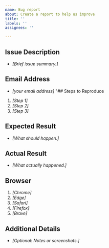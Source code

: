 ```yaml
---
name: Bug report
about: Create a report to help us improve
title: ''
labels: ''
assignees: ''

---
```


## Issue Description
* *[Brief issue summary.]*
## Email Address
* *[your email address]*
"## Steps to Reproduce
1. *[Step 1]*
2. *[Step 2]*
3. *[Step 3]*
## Expected Result
* *[What should happen.]*
## Actual Result
* *[What actually happened.]*
## Browser
1. *[Chrome]*
2. *[Edge]*
3. *[Safari]*
4. *[Firefox]*
5. *[Brave]*
## Additional Details
* *[Optional: Notes or screenshots.]*
